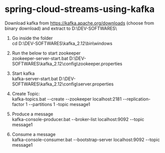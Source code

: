 # spring-cloud-streams-using-kafka

Download kafka from https://kafka.apache.org/downloads (choose from binary download) and extract to D:\DEV-SOFTWARES\



1) Go inside the folder    
cd D:\DEV-SOFTWARES\kafka_2.12\bin\windows

2) Run the below to start zookeeper    
zookeeper-server-start.bat D:\DEV-SOFTWARES\kafka_2.12\config\zookeeper.properties

3) Start kafka    
kafka-server-start.bat D:\DEV-SOFTWARES\kafka_2.12\config\server.properties

4) Create Topic:    
kafka-topics.bat --create --zookeeper localhost:2181 --replication-factor 1 --partitions 1 -topic message1

5) Produce a message    
kafka-console-producer.bat --broker-list localhost:9092 --topic message1

6) Consume a message     
kafka-console-consumer.bat --bootstrap-server localhost:9092 --topic message1
